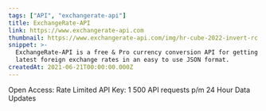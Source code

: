 ```yaml
---
tags: ["API", "exchangerate-api"]
title: ExchangeRate-API
link: https://www.exchangerate-api.com
thumbnail: https://www.exchangerate-api.com/img/hr-cube-2022-invert-rc.png
snippet: >-
  ExchangeRate-API is a free & Pro currency conversion API for getting the
  latest foreign exchange rates in an easy to use JSON format.
createdAt: 2021-06-21T00:00:00.000Z
---
```

Open Access: Rate Limited
API Key: 1 500 API requests p/m
24 Hour Data Updates